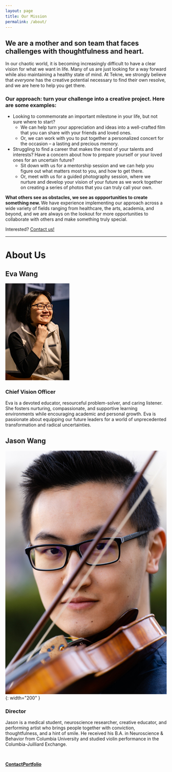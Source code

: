 ```yaml
---
layout: page
title: Our Mission
permalink: /about/
---
```


## We are a mother and son team that faces challenges with thoughtfulness and heart.

In our chaotic world, it is becoming increasingly difficult to have a clear vision for what we want in life. Many of us are just looking for a way forward while also maintaining a healthy state of mind. At Tekne, we strongly believe that *everyone* has the creative potential necessary to find their own resolve, and we are here to help you get there.

### <b> Our approach: turn your challenge into a creative project. Here are some examples: </b>

- Looking to commemorate an important milestone in your life, but not sure where to start?
    - We can help turn your appreciation and ideas into a well-crafted film that you can share with your friends and loved ones.
    - Or, we can work with you to put together a personalized concert for the occasion – a lasting and precious memory.
- Struggling to find a career that makes the most of your talents and interests? Have a concern about how to prepare yourself or your loved ones for an uncertain future?
    - Sit down with us for a mentorship session and we can help you figure out what matters most to you, and how to get there.
    - Or, meet with us for a guided photography session, where we nurture and develop your vision of your future as we work together on creating a series of photos that you can truly call your own.

<b> What others see as obstacles, we see as oppportunities to create something new. </b> We have experience implementing our approach across a wide variety of fields ranging from healthcare, the arts, academia, and beyond, and we are always on the lookout for more opportunities to collaborate with others and make something truly special.

<p class="lead"> Interested? <a href="{{ '/contact/' | relative_url }}" class="button">Contact us!</a></p>

---

# <b>About Us</b>

<div class="grid grid--split" markdown="1">

<div class="example-result" markdown="1">

## Eva Wang
<img src="/img/atk-profile.jpg" width="200">

### <b>Chief Vision Officer</b>

Eva is a devoted educator, resourceful problem-solver, and caring listener. She fosters nurturing, compassionate, and supportive learning environments while encouraging academic and personal growth. Eva is passionate about equipping our future leaders for a world of unprecedented transformation and radical uncertainties. 

</div>

<div class="example-result" markdown="1">

## Jason Wang
![image](/img/jw-profile.jpg){: width="200" }

### <b>Director</b>

Jason is a medical student, neuroscience researcher, creative educator, and performing artist who brings people together with conviction, thoughtfulness, and a hint of smile. He received his B.A. in Neuroscience & Behavior from Columbia University and studied violin performance in the Columbia-Juilliard Exchange.

</div>

</div>

<br>

<p class="cta"><a href="{% link contact.md %}" class="button"><b>Contact</b></a><a href="{% link portfolio.md %}" class="button"><b>Portfolio</b></a></p>